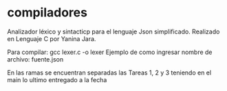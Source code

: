 # compiladores
 Analizador léxico y sintacticp para el lenguaje Json simplificado.
 Realizado en Lenguaje C por Yanina Jara.

 Para compilar: gcc lexer.c -o lexer
 Ejemplo de como ingresar nombre de archivo: fuente.json

 En las ramas se encuentran separadas las Tareas 1, 2 y 3 teniendo en el main lo ultimo entregado a la fecha
